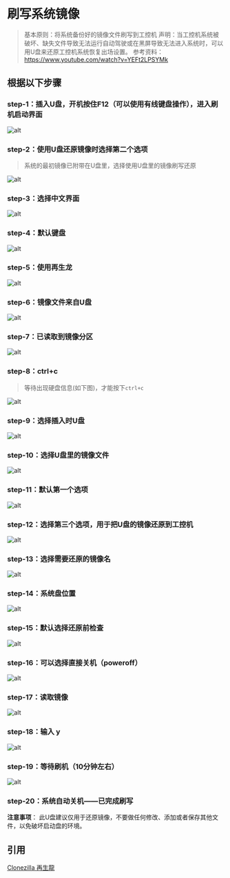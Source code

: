 # 刷写系统镜像

> 基本原则：将系统备份好的镜像文件刷写到工控机
> 声明：当工控机系统被破坏、缺失文件导致无法运行自动驾驶或在黑屏导致无法进入系统时，可以用U盘来还原工控机系统恢复出场设置。
> 参考资料：<https://www.youtube.com/watch?v=YEFt2LPSYMk>

## 根据以下步骤

### step-1：插入U盘，开机按住F12（可以使用有线键盘操作），进入刷机启动界面
![alt](images/lQLPJwDCetAopwbNBD3NCGmwBeApK3fykssEPgo_EcB8AQ_2153_1085.png)
### step-2：使用U盘还原镜像时选择第二个选项

> 系统的最初镜像已附带在U盘里，选择使用U盘里的镜像刷写还原

![alt](images/12.png)
### step-3：选择中文界面
![alt](images/lQLPJwdL8ziBiAbNBG_NCAewb7ZWChcktagEPgo_GcCyAQ_2055_1135.png)
### step-4：默认键盘
![alt](images/5.png)
### step-5：使用再生龙
![alt](images/8.png)
### step-6：镜像文件来自U盘
![alt](images/6.png) 
### step-7：已读取到镜像分区
![alt](images/35.jpg) 
### step-8：ctrl+c

> 等待出现硬盘信息(如下图)，才能按下`ctrl+c`

![alt](images/l9.png) 
### step-9：选择插入时U盘
![alt](images/36.jpg) 
### step-10：选择U盘里的镜像文件
![alt](images/15.png) 
### step-11：默认第一个选项 
![alt](images/16.png)
### step-12：选择第三个选项，用于把U盘的镜像还原到工控机 
![alt](images/37.jpg) 
### step-13：选择需要还原的镜像名    
![alt](images/38.jpg)  
### step-14：系统盘位置
![alt](images/23.png) 
### step-15：默认选择还原前检查
![alt](images/24.png)
### step-16：可以选择直接关机（poweroff）
![alt](images/25.png)
### step-17：读取镜像
![alt](images/26.png)
### step-18：输入 y
![alt](images/20.png)
### step-19：等待刷机（10分钟左右） 
![alt](images/21.png) 

### step-20：系统自动关机——已完成刷写


**注意事项**： 此U盘建议仅用于还原镜像，不要做任何修改、添加或者保存其他文件，以免破坏启动盘的环境。

## 引用
[Clonezilla 再生龍](https://clonezilla.nchc.org.tw/intro/)